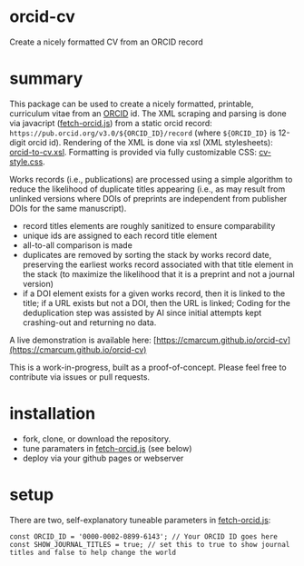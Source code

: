 # orcid-cv
Create a nicely formatted CV from an ORCID record

# summary
This package can be used to create a nicely formatted, printable, curriculum vitae from an [ORCID](https://www.orcid.org) id. The XML scraping and parsing is done via javacript ([fetch-orcid.js](fetch-orcid.js)) from a static orcid record: `https://pub.orcid.org/v3.0/${ORCID_ID}/record` (where `${ORCID_ID}` is 12-digit orcid id). Rendering of the XML is done via xsl (XML stylesheets): [orcid-to-cv.xsl](orcid-to-cv.xsl). Formatting is provided via fully customizable CSS: [cv-style.css](cv-style.css).

Works records (i.e., publications) are processed using a simple algorithm to reduce the likelihood of duplicate titles appearing (i.e., as may result from unlinked versions where DOIs of preprints are independent from publisher DOIs for the same manuscript). 
 - record titles elements are roughly sanitized to ensure comparability
 - unique ids are assigned to each record title element
 - all-to-all comparison is made
 - duplicates are removed by sorting the stack by works record date, preserving the earliest works record associated with that title element in the stack (to maximize the likelihood that it is a preprint and not a journal version)
 - if a DOI element exists for a given works record, then it is linked to the title; if a URL exists but not a DOI, then the URL is linked;
Coding for the deduplication step was assisted by AI since initial attempts kept crashing-out and returning no data.

A live demonstration is available here: [https://cmarcum.github.io/orcid-cv](https://cmarcum.github.io/orcid-cv)

This is a work-in-progress, built as a proof-of-concept. Please feel free to contribute via issues or pull requests. 

# installation
 - fork, clone, or download the repository.
 - tune paramaters in [fetch-orcid.js](fetch-orcid.js) (see below)
 - deploy via your github pages or webserver

# setup
There are two, self-explanatory tuneable parameters in [fetch-orcid.js](fetch-orcid.js):
```
const ORCID_ID = '0000-0002-0899-6143'; // Your ORCID ID goes here
const SHOW_JOURNAL_TITLES = true; // set this to true to show journal titles and false to help change the world
```
